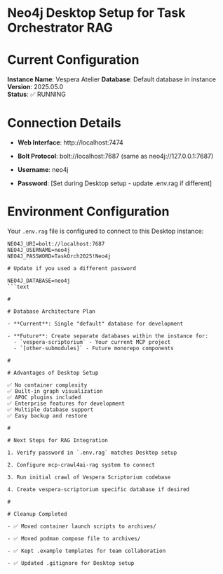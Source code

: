 

# Neo4j Desktop Setup for Task Orchestrator RAG

#

# Current Configuration

**Instance Name**: Vespera Atelier
**Database**: Default database in instance
**Version**: 2025.05.0  
**Status**: ✅ RUNNING

#

# Connection Details

- **Web Interface**: http://localhost:7474

- **Bolt Protocol**: bolt://localhost:7687 (same as neo4j://127.0.0.1:7687)

- **Username**: neo4j

- **Password**: [Set during Desktop setup - update .env.rag if different]

#

# Environment Configuration

Your `.env.rag` file is configured to connect to this Desktop instance:

```env
NEO4J_URI=bolt://localhost:7687
NEO4J_USERNAME=neo4j
NEO4J_PASSWORD=TaskOrch2025!Neo4j  

# Update if you used a different password

NEO4J_DATABASE=neo4j
```text

#

# Database Architecture Plan

- **Current**: Single "default" database for development

- **Future**: Create separate databases within the instance for:
  - `vespera-scriptorium` - Your current MCP project
  - `[other-submodules]` - Future monorepo components

#

# Advantages of Desktop Setup

✅ No container complexity  
✅ Built-in graph visualization  
✅ APOC plugins included  
✅ Enterprise features for development  
✅ Multiple database support  
✅ Easy backup and restore  

#

# Next Steps for RAG Integration

1. Verify password in `.env.rag` matches Desktop setup

2. Configure mcp-crawl4ai-rag system to connect

3. Run initial crawl of Vespera Scriptorium codebase

4. Create vespera-scriptorium specific database if desired

#

# Cleanup Completed

- ✅ Moved container launch scripts to archives/

- ✅ Moved podman compose file to archives/  

- ✅ Kept .example templates for team collaboration

- ✅ Updated .gitignore for Desktop setup
